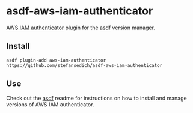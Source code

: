 # asdf-aws-iam-authenticator

[AWS IAM authenticator](https://github.com/kubernetes-sigs/aws-iam-authenticator) plugin for the [asdf](https://github.com/asdf-vm/asdf) version manager.

## Install

```
asdf plugin-add aws-iam-authenticator https://github.com/stefansedich/asdf-aws-iam-authenticator
```

## Use

Check out the [asdf](https://github.com/asdf-vm/asdf) readme for instructions on how to install and manage versions of AWS IAM authenticator.
